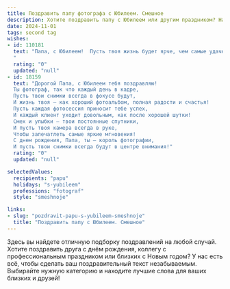 ```yaml
---
title: Поздравить папу фотографа с Юбилеем. Смешное
description: Хотите поздравить папу с Юбилеем или другим праздником? Наш ИИ создаст незабываемое поздравление, а вы обязательно выделитесь среди других.  
date: 2024-11-01
tags: second tag
wishes:
- id: 110181
  text: "Папа, с Юбилеем!  Пусть твоя жизнь будет ярче, чем самые удачные твои снимки, а количество лайков от судьбы — зашкаливать!  Желаем тебе море позитива,  чтобы  каждый день был  шедевром,  и чтобы  твои  шутки  были  еще  смешнее,  чем  твои  фотографии с неудачным фокусом!  Здоровья тебе,  как  у  профессиональной  камеры  с  уникальной  автофокусировкой!
  "
  rating: "0"
  updated: "null"
- id: 18159
  text: "Дорогой Папа, с Юбилеем тебя поздравляю!
  Ты фотограф, так что каждый день в кадре,
  Пусть твои снимки всегда в фокусе будут,
  И жизнь твоя – как хороший фотоальбом, полная радости и счастья!
  Пусть каждая фотосессия приносит тебе успех,
  И каждый клиент уходит довольным, как после хорошей шутки!
  Смех и улыбки – твои постоянные спутники,
  И пусть твоя камера всегда в руке,
  Чтобы запечатлеть самые яркие мгновения!
  С днем рождения, Папа, ты – король фотографии,
  И пусть твои снимки всегда будут в центре внимания!"
  rating: "0"
  updated: "null"

selectedValues:
  recipients: "papu"
  holidays: "s-yubileem"
  professions: "fotograf"
  style: "smeshnoje"

links:
- slug: "pozdravit-papu-s-yubileem-smeshnoje"
  title: "Поздравить папу с Юбилеем. Смешное"
---
```


Здесь вы найдете отличную подборку поздравлений на любой случай.
Хотите поздравить друга с днём рождения, коллегу с профессиональным праздником или близких с Новым годом? У нас есть всё, чтобы сделать ваш поздравительный текст незабываемым. Выбирайте нужную категорию и находите лучшие слова для ваших близких и друзей!
